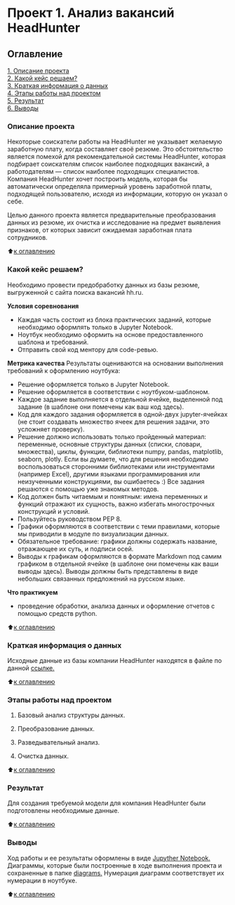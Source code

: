 # Проект 1. Анализ вакансий HeadHunter

## Оглавление
[1. Описание проекта](#Описание-проекта)  
[2. Какой кейс решаем?](#Какой-кейс-решаем)  
[3. Краткая информация о данных](#Краткая-информация-о-данных)  
[4. Этапы работы над проектом](#Этапы-работы-над-проектом)  
[5. Результат](#Результат)  
[6. Выводы](#Выводы)  

### Описание проекта
Некоторые соискатели работы на HeadHunter не указывает желаемую заработную плату, когда составляет своё резюме. Это обстоятельство является помехой для рекомендательной системы HeadHunter, которая подбирает соискателям список наиболее подходящих вакансий, а работодателям — список наиболее подходящих специалистов. Компания HeadHunter хочет построить модель, которая бы автоматически определяла примерный уровень заработной платы, подходящей пользователю, исходя из информации, которую он указал о себе.

Целью данного проекта является предварительные преобразования данных из резюме, их очистка и исследование на предмет выявления признаков, от которых зависит ожидаемая заработная плата сотрудников.

:arrow_up:[к оглавлению](#Оглавление)

### Какой кейс решаем?
Необходимо провести предобработку данных из базы резюме, выгруженной с сайта поиска вакансий hh.ru.

**Условия соревнования**
- Каждая часть состоит из блока практических заданий, которые необходимо оформлять только в Jupyter Notebook.
- Ноутбук необходимо оформить на основе предоставленного шаблона и требований.
- Отправить свой код ментору для code-ревью.

**Метрика качества**
 Результаты оцениваются на основании выполнения требований к оформлению ноутбука:
 - Решение оформляется только в Jupyter Notebook.
 - Решение оформляется в соответствии с ноутбуком-шаблоном.
 - Каждое задание выполняется в отдельной ячейке, выделенной под задание (в шаблоне они помечены как ваш код здесь).
 - Код для каждого задания оформляется в одной-двух jupyter-ячейках (не стоит создавать множество ячеек для решения задачи, это усложняет проверку).
 - Решение должно использовать только пройденный материал: переменные, основные структуры данных (списки, словари, множества), циклы, функции, библиотеки numpy, pandas, matplotlib, seaborn, plotly. Если вы думаете, что для решения необходимо воспользоваться сторонними библиотеками или инструментами (например Excel), другими языками программирования или неизученными конструкциями, вы ошибаетесь :) Все задания решаются с помощью уже знакомых методов.
 - Код должен быть читаемым и понятным: имена переменных и функций отражают их сущность, важно избегать многострочных конструкций и условий.
 - Пользуйтесь руководством PEP 8.
 - Графики оформляются в соответствии с теми правилами, которые мы приводили в модуле по визуализации данных.
 - Обязательное требование: графики должны содержать название, отражающее их суть, и подписи осей.
 - Выводы к графикам оформляются в формате Markdown под самим графиком в отдельной ячейке (в шаблоне они помечены как ваши выводы здесь). Выводы должны быть представлены в виде небольших связанных предложений на русском языке.

**Что практикуем**
+ проведение обработки, анализа данных и оформление отчетов с помощью средств python.

:arrow_up:[к оглавлению](#Оглавление)

### Краткая информация о данных
Исходные данные из базы компании HeadHunter находятся в файле по данной [ссылке.](https://drive.google.com/file/d/1Kb78mAWYKcYlellTGhIjPI-bCcKbGuTn/view)

:arrow_up:[к оглавлению](#Оглавление)

 ### Этапы работы над проектом
1. Базовый анализ структуры данных.

2. Преобразование данных.

3. Разведывательный анализ.

4. Очистка данных.

:arrow_up:[к оглавлению](#Оглавление)

 ### Результат
Для создания требуемой модели для компания HeadHunter были подготовлены необходимые данные.

:arrow_up:[к оглавлению](#Оглавление)

### Выводы
Ход работы и ее результаты оформлены в виде [Jupyther Notebook.](Project-1.ipynb)
Диаграммы, которые были построенные в ходе выполнения проекта и сохраненные в папке [diagrams.](diagrams) Нумерация диаграмм соответствует их нумерации в ноутбуке.

:arrow_up:[к оглавлению](#Оглавление)